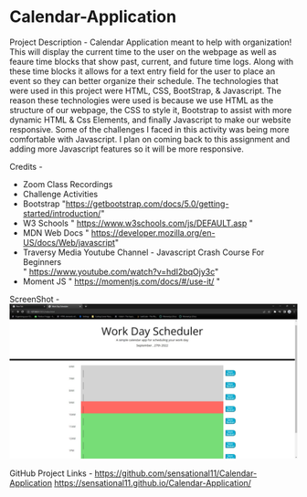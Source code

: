 # Calendar-Application

Project Description -
Calendar Application meant to help with organization! This will display the current time to the user on the webpage as well as feaure time blocks that show past, current, and future time logs. Along with these time blocks it allows for a text entry field for the user to place an event so they can better organize their schedule. 
The technologies that were used in this project were HTML, CSS, BootStrap, & Javascript. 
The reason these technologies were used is because we use HTML as the structure of our webpage, the CSS to style it, Bootstrap to assist with more dynamic HTML & Css Elements, and finally Javascript to make our website responsive.
Some of the challenges I faced in this activity was being more comfortable with Javascript. I plan on coming back to this assignment and adding more Javascript features so it will be more responsive. 

Credits -
* Zoom Class Recordings
* Challenge Activities 
* Bootstrap 
"https://getbootstrap.com/docs/5.0/getting-started/introduction/"
* W3 Schools 
" https://www.w3schools.com/js/DEFAULT.asp "
* MDN Web Docs
" https://developer.mozilla.org/en-US/docs/Web/javascript" 
* Traversy Media Youtube Channel - Javascript Crash Course For Beginners  
" https://www.youtube.com/watch?v=hdI2bqOjy3c" 
* Moment JS 
" https://momentjs.com/docs/#/use-it/ " 

ScreenShot -
![Calendar-Application-ScreenShot](/assets/images/Calendar-Application-ScreenShot.jpg)

GitHub Project Links -
https://github.com/sensational11/Calendar-Application
https://sensational11.github.io/Calendar-Application/










